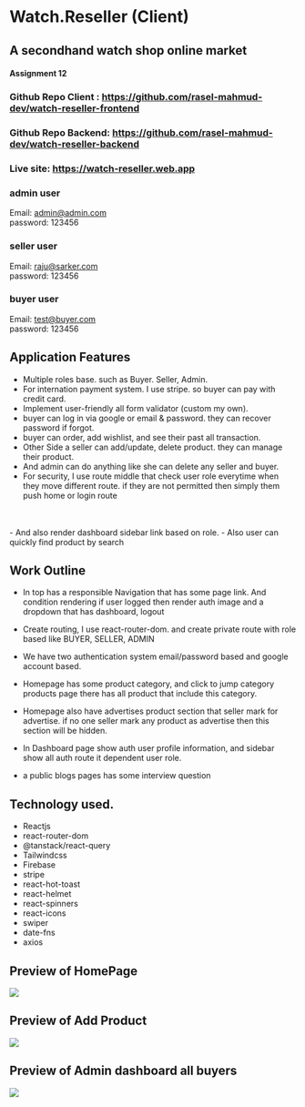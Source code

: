 # Watch.Reseller (Client)
## A secondhand watch shop online market

#### Assignment 12

### Github Repo Client : https://github.com/rasel-mahmud-dev/watch-reseller-frontend
### Github Repo Backend: https://github.com/rasel-mahmud-dev/watch-reseller-backend

### Live site: https://watch-reseller.web.app 

### admin user 
Email: admin@admin.com \
password: 123456

### seller user
Email: raju@sarker.com \
password: 123456

### buyer user
Email: test@buyer.com \
password: 123456



## Application Features
- Multiple roles base. such as Buyer. Seller, Admin.
- For internation payment system. I use stripe. so buyer can pay with credit card.
- Implement user-friendly all form validator (custom my own).
- buyer can log in via google or email & password. they can recover password if forgot.
- buyer can order, add wishlist, and see their past all transaction.
- Other Side a seller can add/update, delete product. they can manage their product.
- And admin can do anything like she can delete any seller and buyer.
- For security, I use route middle that check user role everytime when they move different route. 
  if they are not permitted then simply them push home or login route
 <br/> 
 <br/>
- And also render dashboard sidebar link based on role.
- Also user can quickly find product by search 




## Work Outline

- In top has a responsible Navigation that has some page link. And condition rendering if user logged then render auth
  image and a dropdown that has dashboard, logout


- Create routing, I use react-router-dom. and create private route with role based like BUYER, SELLER, ADMIN


- We have two authentication system email/password based and google account based.

- Homepage has some product category, and click to jump category products page there has all product that include this category.
- Homepage also have advertises product section that seller mark for advertise. if no one seller mark any product as advertise then this section will be hidden.
- In Dashboard page show auth user profile information, and sidebar show all auth route it dependent user role.

- a public blogs pages has some interview question


## Technology used.

- Reactjs
- react-router-dom
- @tanstack/react-query
- Tailwindcss
- Firebase
- stripe
- react-hot-toast
- react-helmet
- react-spinners
- react-icons
- swiper
- date-fns
- axios

## Preview of HomePage
![](public/home-page-copy.webp)

## Preview of Add Product
![](public/add-product-copy.webp)

## Preview of Admin dashboard all buyers
![](public/all-buyers-copy.webp)